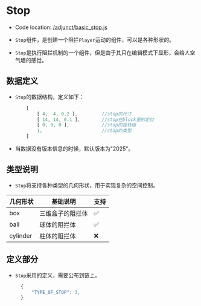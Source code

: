 # Stop

* Code location: [/adjunct/basic_stop.js](https://github.com/septopus-rex/world/blob/main/engine/src/septopus/adjunct/basic_stop.js)
  
* `Stop`组件，是创建一个阻拦`Player`运动的组件，可以是各种形状的。
* `Stop`是执行阻拦机制的一个组件，但是由于其只在编辑模式下显形，会给人空气墙的感觉。

## 数据定义

* `Stop`的数据结构，定义如下：

    ```Javascript
        [
            [ 4,  4, 0.2 ],         //stop的尺寸
            [ 14, 14, 0.1 ],        //stop在block里的定位
            [ 0, 0, 0 ],            //stop的旋转值
            1,                      //stop的类型
        ]
    ```

* 当数据没有版本信息的时候，默认版本为"2025"。

## 类型说明

* `Stop`将支持各种类型的几何形状，用于实现复杂的空间控制。

|  几何形状   | 基础说明  | 支持 |
|  ----  | ----  | ----  |
|  box  |  三维盒子的阻拦体 | ✅ |
|  ball | 球体的阻拦体   | ✅ |
|  cylinder | 柱体的阻拦体   | ❌ |

## 定义部分

* `Stop`采用的定义，需要公布到链上。
  
  ```Javascript
    {
        "TYPE_OF_STOP": 3,
    }
  ```